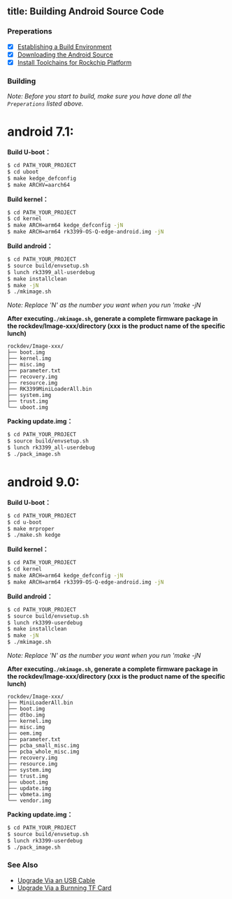 title: Building Android Source Code
---

### Preperations
- [x] [Establishing a Build Environment](http://source.android.com/source/initializing.html)
- [x] [Downloading the Android Source](/zh-cn/edge/DownloadAndroidSourceCode.html)
- [x] [Install Toolchains for Rockchip Platform](/zh-cn/edge/InstallToolchains.html)

### Building
*Note: Before you start to build, make sure you have done all the `Preperations` listed above.*

# android 7.1:

**Build U-boot：**
```sh
$ cd PATH_YOUR_PROJECT
$ cd uboot
$ make kedge_defconfig
$ make ARCHV=aarch64
```
**Build kernel：**
```sh
$ cd PATH_YOUR_PROJECT
$ cd kernel
$ make ARCH=arm64 kedge_defconfig -jN
$ make ARCH=arm64 rk3399-OS-Q-edge-android.img -jN
```
**Build android：**
```sh
$ cd PATH_YOUR_PROJECT
$ source build/envsetup.sh
$ lunch rk3399_all-userdebug
$ make installclean
$ make -jN
$ ./mkimage.sh
```
*Note: Replace 'N' as the number you want when you run 'make -jN*

**After executing`./mkimage.sh`, generate a complete firmware package in the rockdev/Image-xxx/directory (xxx is the product name of the specific lunch)**
```
rockdev/Image-xxx/
├── boot.img
├── kernel.img
├── misc.img
├── parameter.txt
├── recovery.img
├── resource.img
├── RK3399MiniLoaderAll.bin
├── system.img
├── trust.img
└── uboot.img
```
**Packing update.img：**
```sh
$ cd PATH_YOUR_PROJECT
$ source build/envsetup.sh
$ lunch rk3399_all-userdebug
$ ./pack_image.sh
```

# android 9.0:

**Build U-boot：**
```sh
$ cd PATH_YOUR_PROJECT
$ cd u-boot
$ make mrproper
$ ./make.sh kedge
```
**Build kernel：**
```sh
$ cd PATH_YOUR_PROJECT
$ cd kernel
$ make ARCH=arm64 kedge_defconfig -jN
$ make ARCH=arm64 rk3399-OS-Q-edge-android.img -jN
```
**Build android：**
```sh
$ cd PATH_YOUR_PROJECT
$ source build/envsetup.sh
$ lunch rk3399-userdebug
$ make installclean
$ make -jN
$ ./mkimage.sh
```
*Note: Replace 'N' as the number you want when you run 'make -jN*

**After executing`./mkimage.sh`, generate a complete firmware package in the rockdev/Image-xxx/directory (xxx is the product name of the specific lunch)**
```
rockdev/Image-xxx/
├── MiniLoaderAll.bin
├── boot.img
├── dtbo.img
├── kernel.img
├── misc.img
├── oem.img
├── parameter.txt
├── pcba_small_misc.img
├── pcba_whole_misc.img
├── recovery.img
├── resource.img
├── system.img
├── trust.img
├── uboot.img
├── update.img
├── vbmeta.img
└── vendor.img
```
**Packing update.img：**
```sh
$ cd PATH_YOUR_PROJECT
$ source build/envsetup.sh
$ lunch rk3399-userdebug
$ ./pack_image.sh
```
### See Also
* [Upgrade Via an USB Cable](/zh-cn/edge/UpgradeViaUSBCable.html)
* [Upgrade Via a Burnning TF Card](/zh-cn/edge/UpgradeViaTFBurningCard.html)
